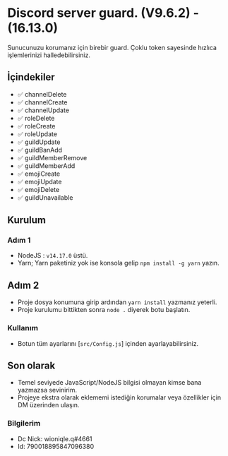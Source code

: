 # Discord server guard. (V9.6.2) - (16.13.0)

Sunucunuzu korumanız için birebir guard. Çoklu token sayesinde hızlıca işlemlerinizi halledebilirsiniz.

## İçindekiler

 - ✅ channelDelete
 - ✅ channelCreate
 - ✅ channelUpdate
 - ✅ roleDelete
 - ✅ roleCreate
 - ✅ roleUpdate
 - ✅ guildUpdate
 - ✅ guildBanAdd
 - ✅ guildMemberRemove
 - ✅ guildMemberAdd
 - ✅ emojiCreate
 - ✅ emojiUpdate
 - ✅ emojiDelete
 - ✅ guildUnavailable
 
## Kurulum
 
### Adım 1
- NodeJS : `v14.17.0` üstü.
- Yarn; Yarn paketiniz yok ise konsola gelip `npm install -g yarn` yazın.

## Adım 2
- Proje dosya konumuna girip ardından `yarn install` yazmanız yeterli.
- Proje kurulumu bittikten sonra `node .` diyerek botu başlatın.

### Kullanım

- Botun tüm ayarlarını [`src/Config.js`] içinden ayarlayabilirsiniz.

## Son olarak
- Temel seviyede JavaScript/NodeJS bilgisi olmayan kimse bana yazmazsa sevinirim.
- Projeye ekstra olarak eklememi istediğin korumalar veya özellikler için DM üzerinden ulaşın.


### Bilgilerim
- Dc Nick: wioniqle.q#4661
- Id: 790018895847096380
